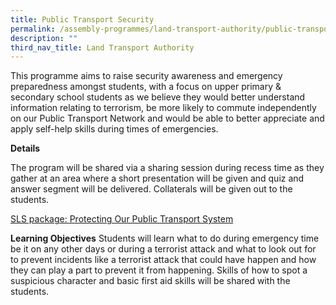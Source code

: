 ```yaml
---
title: Public Transport Security
permalink: /assembly-programmes/land-transport-authority/public-transport-security/
description: ""
third_nav_title: Land Transport Authority
---
```

This programme aims to raise security awareness and emergency preparedness amongst students, with a focus on upper primary & secondary school students as we believe they would better understand information relating to terrorism, be more likely to commute independently on our Public Transport Network and would be able to better appreciate and apply self-help skills during times of emergencies.

**Details**

The program will be shared via a sharing session during recess time as they gather at an area where a short presentation will be given and quiz and answer segment will be delivered. Collaterals will be given out to the students.

[SLS package: Protecting Our Public Transport System](https://go.gov.sg/lta-sls)

**Learning Objectives**
Students will learn what to do during emergency time be it on any other days or during a terrorist attack and what to look out for to prevent incidents like a terrorist attack that could have happen and how they can play a part to prevent it from happening. Skills of how to spot a suspicious character and basic first aid skills will be shared with the students.